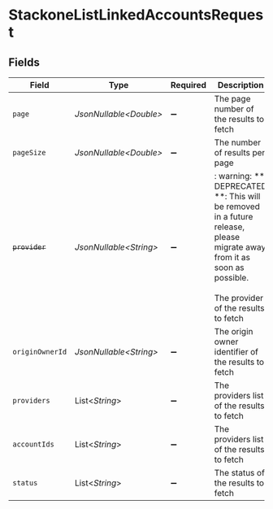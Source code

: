 # StackoneListLinkedAccountsRequest


## Fields

| Field                                                                                                                                                         | Type                                                                                                                                                          | Required                                                                                                                                                      | Description                                                                                                                                                   |
| ------------------------------------------------------------------------------------------------------------------------------------------------------------- | ------------------------------------------------------------------------------------------------------------------------------------------------------------- | ------------------------------------------------------------------------------------------------------------------------------------------------------------- | ------------------------------------------------------------------------------------------------------------------------------------------------------------- |
| `page`                                                                                                                                                        | *JsonNullable\<Double>*                                                                                                                                       | :heavy_minus_sign:                                                                                                                                            | The page number of the results to fetch                                                                                                                       |
| `pageSize`                                                                                                                                                    | *JsonNullable\<Double>*                                                                                                                                       | :heavy_minus_sign:                                                                                                                                            | The number of results per page                                                                                                                                |
| ~~`provider`~~                                                                                                                                                | *JsonNullable\<String>*                                                                                                                                       | :heavy_minus_sign:                                                                                                                                            | : warning: ** DEPRECATED **: This will be removed in a future release, please migrate away from it as soon as possible.<br/><br/>The provider of the results to fetch |
| `originOwnerId`                                                                                                                                               | *JsonNullable\<String>*                                                                                                                                       | :heavy_minus_sign:                                                                                                                                            | The origin owner identifier of the results to fetch                                                                                                           |
| `providers`                                                                                                                                                   | List\<*String*>                                                                                                                                               | :heavy_minus_sign:                                                                                                                                            | The providers list of the results to fetch                                                                                                                    |
| `accountIds`                                                                                                                                                  | List\<*String*>                                                                                                                                               | :heavy_minus_sign:                                                                                                                                            | The providers list of the results to fetch                                                                                                                    |
| `status`                                                                                                                                                      | List\<*String*>                                                                                                                                               | :heavy_minus_sign:                                                                                                                                            | The status of the results to fetch                                                                                                                            |
